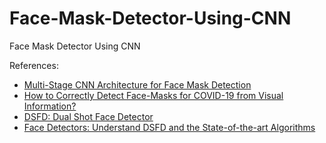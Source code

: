 # Face-Mask-Detector-Using-CNN
Face Mask Detector Using CNN

References:
* [Multi-Stage CNN Architecture for Face Mask Detection](https://arxiv.org/ftp/arxiv/papers/2009/2009.07627.pdf)
* [How to Correctly Detect Face-Masks for COVID-19 from Visual Information?](https://www.mdpi.com/2076-3417/11/5/2070/pdf)
* [DSFD: Dual Shot Face Detector](https://arxiv.org/pdf/1810.10220v3.pdf)
* [Face Detectors: Understand DSFD and the State-of-the-art Algorithms](https://medium.com/sicara/2019-09-26-face-detectors-dsfd-state-of-the-art-algorithms-29024e2a54d8)
